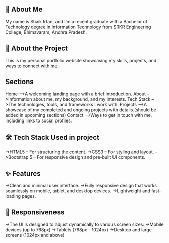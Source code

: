 🔹 About Me
-------------------
My name is Shaik Irfan, and I’m a recent graduate with a Bachelor of Technology degree in Information Technology from SRKR Engineering College, Bhimavaram, Andhra Pradesh.

🔹 About the Project
------------------------------------
This is my personal portfolio website showcasing my skills, projects, and ways to connect with me.

Sections
--------------
Home –>A welcoming landing page with a brief introduction.
About –>Information about me, my background, and my interests.
Tech Stack –>The technologies, tools, and frameworks I work with.
Projects –>A showcase of my completed and ongoing projects with details.(should be added in upcoming sections)
Contact –>Ways to get in touch with me, including links to social profiles.

🛠 Tech Stack Used in project
------------------------------
->HTML5 – For structuring the content.
->CSS3 – For styling and layout.
->Bootstrap 5 – For responsive design and pre-built UI components.

✨ Features
--------------------------
->Clean and minimal user interface.
->Fully responsive design that works seamlessly on mobile, tablet, and desktop devices.
->Lightweight and fast-loading pages.

📱 Responsiveness
----------------------------
->The UI is designed to adjust dynamically to various screen sizes:
->Mobile devices (up to 768px)
->Tablets (768px – 1024px)
->Desktop and large screens (1024px and above)
